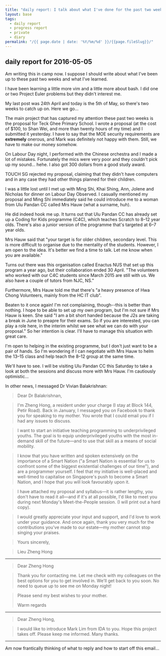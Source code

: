 ```yaml
---
title: "daily report: I talk about what I've done for the past two weeks"
layout: base
tags:
  - daily report
  - progress report
  - private
  - diary
permalink: "/{{ page.date | date: '%Y/%m/%d' }}/{{page.fileSlug}}/"
---
```


## daily report for 2016-05-05

Am writing this in camp now. I suppose I should write about what I've been up to
these past two weeks and what I've learned.

I have been learning a little more vim and a little more about bash. I did one
or two Project Euler problems but they didn't interest me.

My last post was 24th April and today is the 5th of May, so there's two weeks to
catch up on. Here we go...

The main project that has captured my attention these past two weeks is the
proposal for Teck Ghee Primary School. I wrote a proposal (at the cost of \$100,
to Shan Wei, and more than twenty hours of my time) and I submitted it
yesterday. I have to say that the MOE security requirements are **extremely**
onerous, and Mark was definitely not happy with them. Still, we have to make our
money somehow.

On Labour Day night, I performed with the Chinese orchestra and I made a lot of mistakes. Fortunately
the mics were very poor and they couldn't pick up my sound... hehe. I also got
300 dollars from a good study award.

TOUCH SG rejected my proposal, claiming that they didn't have computers and in any case
they had other things planned for their children.

I was a little lost until I met up with Ming Shi, Khai Shing, Ann, Jolene and
Nicholas for dinner on Labour Day Observed. I casually mentioned my proposal and
Ming Shi immediately said he could introduce me to a woman from Ulu Pandan CC
called Mrs Hauw (what a surname, huh).

He did indeed hook me up. It turns out that Ulu Pandan CC has already set up a
Coding for Kids programme (C4C), which teaches Scratch to 8–12 year olds.
There's also a junior version of the programme that's targeted at 6–7 year olds.

Mrs Hauw said that "your target is for older children, secondary level. This is
more difficult to organise due to the mentality of the students. However, I am
open to the idea. It's better we find a time to talk. Let me know when you are
available."

Turns out there was this organisation called Enactus NUS that set up this
program a year ago, but their collaboration ended 30 April. "The volunteers who
worked with our C4C students since March 2015 are still with us. We also have a
couple of tutors from NJC, NS."

Furthermore, Mrs Hauw told me that there's "a heavy presence of Hwa Chong
Volunteers, mainly from the HC IT club".

Beaten to it once again! I'm not complaining, though--this is better than
nothing. I hope to be able to set up my own program, but I'm not sure if Mrs
Hauw is keen. She said "I am a bit short handed because the J2s are taking a
break in June to preapre for their exams. So if you are interested, you can play
a role here, in the interim whilst we see what we can do with your proposal." So
her intention is clear. I'll have to manage this situation with great care.

I'm open to helping in the existing programme, but I don't just want to be a
pair of hands. So I'm wondering if I can negotiate with Mrs Hauw to helm the
13–15 class and help teach the 8–12 group at the same time.

We'll have to see. I will be visiting Ulu Pandan CC this Saturday to take a
look at both the sessions and discuss more with Mrs Hauw. I'm cautiously
optimistic...

In other news, I messaged Dr Vivian Balakrishnan:

> Dear Dr Balakrishnan,

> I'm Zheng Hong, a resident under your charge (I stay at Block 144, Petir Road). Back in January, I messaged you on Facebook to thank you for speaking to my mother. You wrote that I could email you if I had any issues to discuss.

> I want to start an initiative teaching programming to underprivileged youths. The goal is to equip underprivileged youths with the most in-demand skill of the future—and to use that skill as a means of social mobility.

> I know that you have written and spoken extensively on the importance of a Smart Nation ("a Smart Nation is essential for us to confront some of the biggest existential challenges of our time"), and are a programmer yourself. I feel that my initiative is well-placed and well-timed to capitalise on Singapore's push to become a Smart Nation, and I hope that you will look favourably upon it.

> I have attached my proposal and syllabus—it is rather lengthy, you don't have to read it all—and if it's at all possible, I'd like to meet you during next Monday's Meet-the-People session. (I will print out a hard copy).

> I would greatly appreciate your input and support, and I'd love to work under your guidance. And once again, thank you very much for the contributions you've made to our estate—my mother cannot stop singing your praises.

> Yours sincerely,

> Lieu Zheng Hong

---

> Dear Zheng Hong

> Thank you for contacting me. Let me check with my colleagues on the best options for you to get involved in. We'll get back to you soon. No need to queue up to see me on Monday night!

> Please send my best wishes to your mother.
>
> Warm regards

---

> Dear Zheng Hong,

> I would like to introduce Mark Lim from IDA to you. Hope this project takes off.
> Please keep me informed.
> Many thanks.

---

Am now frantically thinking of what to reply and how to start off this email...
